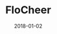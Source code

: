 ---
layout: site
title: "FloCheer"
date: 2018-01-02
categories: [community]
version: 5.1.2
major: 5
minor: 1
patch: 2
slug: flocheer
link: https://www.flocheer.com/
permalink: /sites/:slug
---